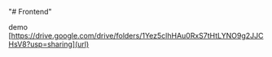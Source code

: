"# Frontend" 

demo
[https://drive.google.com/drive/folders/1Yez5clhHAu0RxS7tHtLYNO9g2JJCHsV8?usp=sharing](url)
